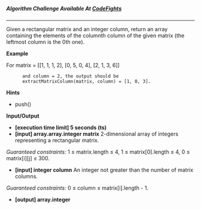 

##### Algorithm Challenge Available At [CodeFights](https://codefights.com/arcade/code-arcade/list-backwoods/zwXiykHLor6eKHaLY)
---
Given a rectangular matrix and an integer column, return an array containing the elements of the columnth column of the given matrix (the leftmost column is the 0th one).

**Example**

For matrix = [[1, 1, 1, 2], 
          [0, 5, 0, 4], 
          [2, 1, 3, 6]]

          and column = 2, the output should be
          extractMatrixColumn(matrix, column) = [1, 0, 3].

**Hints**
-   push()

**Input/Output**

- **[execution time limit] 5 seconds (ts)**
- **[input] array.array.integer matrix**
2-dimensional array of integers representing a rectangular matrix.

*Guaranteed constraints:*
1 ≤ matrix.length ≤ 4,
1 ≤ matrix[0].length ≤ 4,
0 ≤ matrix[i][j] ≤ 300.

- **[input] integer column**
An integer not greater than the number of matrix columns.

*Guaranteed constraints:*
0 ≤ column ≤ matrix[i].length - 1.

- **[output] array.integer**
